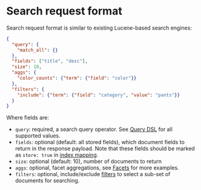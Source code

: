 # Search request format

Search request format is similar to existing Lucene-based search engines:

```json
{
  "query": {
    "match_all": {}
  },
  "fields": ["title", "desc"],
  "size": 10,
  "aggs": {
    "color_counts": {"term": {"field": "color"}}
  },
  "filters": {
    "include": {"term": {"field": "category", "value": "pants"}}
  }
}
```

Where fields are:

* `query`: required, a search query operator. See [Query DSL](query.md) for all supported values.
* `fields`: optional (default: all stored fields), which document fields to return in the response payload. Note that these fields should be marked as `store: true` in [index mapping](../../features/indexing/mapping.md).
* `size`: optional (default: 10), number of documents to return
* `aggs`: optional, facet aggregations, see [Facets](facet.md) for more examples.
* `filters`: optional, include/exclude [filters](filter.md) to select a sub-set of documents for searching.